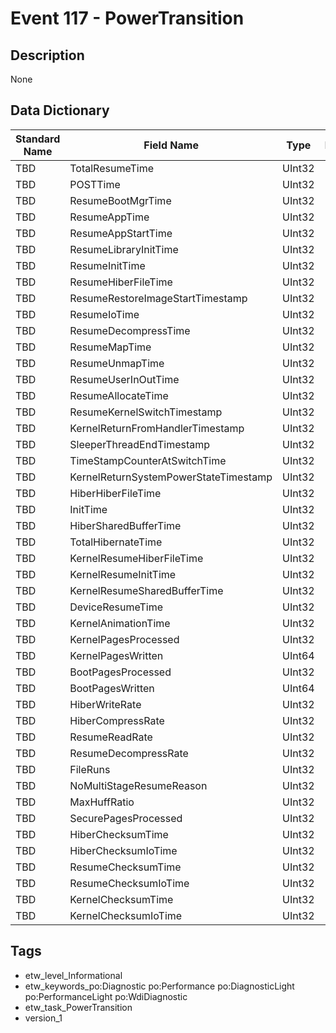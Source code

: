 # Event 117 - PowerTransition

## Description
None

## Data Dictionary
|Standard Name|Field Name|Type|Description|Sample Value|
|---|---|---|---|---|
|TBD|TotalResumeTime|UInt32|None|`None`|
|TBD|POSTTime|UInt32|None|`None`|
|TBD|ResumeBootMgrTime|UInt32|None|`None`|
|TBD|ResumeAppTime|UInt32|None|`None`|
|TBD|ResumeAppStartTime|UInt32|None|`None`|
|TBD|ResumeLibraryInitTime|UInt32|None|`None`|
|TBD|ResumeInitTime|UInt32|None|`None`|
|TBD|ResumeHiberFileTime|UInt32|None|`None`|
|TBD|ResumeRestoreImageStartTimestamp|UInt32|None|`None`|
|TBD|ResumeIoTime|UInt32|None|`None`|
|TBD|ResumeDecompressTime|UInt32|None|`None`|
|TBD|ResumeMapTime|UInt32|None|`None`|
|TBD|ResumeUnmapTime|UInt32|None|`None`|
|TBD|ResumeUserInOutTime|UInt32|None|`None`|
|TBD|ResumeAllocateTime|UInt32|None|`None`|
|TBD|ResumeKernelSwitchTimestamp|UInt32|None|`None`|
|TBD|KernelReturnFromHandlerTimestamp|UInt32|None|`None`|
|TBD|SleeperThreadEndTimestamp|UInt32|None|`None`|
|TBD|TimeStampCounterAtSwitchTime|UInt32|None|`None`|
|TBD|KernelReturnSystemPowerStateTimestamp|UInt32|None|`None`|
|TBD|HiberHiberFileTime|UInt32|None|`None`|
|TBD|InitTime|UInt32|None|`None`|
|TBD|HiberSharedBufferTime|UInt32|None|`None`|
|TBD|TotalHibernateTime|UInt32|None|`None`|
|TBD|KernelResumeHiberFileTime|UInt32|None|`None`|
|TBD|KernelResumeInitTime|UInt32|None|`None`|
|TBD|KernelResumeSharedBufferTime|UInt32|None|`None`|
|TBD|DeviceResumeTime|UInt32|None|`None`|
|TBD|KernelAnimationTime|UInt32|None|`None`|
|TBD|KernelPagesProcessed|UInt32|None|`None`|
|TBD|KernelPagesWritten|UInt64|None|`None`|
|TBD|BootPagesProcessed|UInt32|None|`None`|
|TBD|BootPagesWritten|UInt64|None|`None`|
|TBD|HiberWriteRate|UInt32|None|`None`|
|TBD|HiberCompressRate|UInt32|None|`None`|
|TBD|ResumeReadRate|UInt32|None|`None`|
|TBD|ResumeDecompressRate|UInt32|None|`None`|
|TBD|FileRuns|UInt32|None|`None`|
|TBD|NoMultiStageResumeReason|UInt32|None|`None`|
|TBD|MaxHuffRatio|UInt32|None|`None`|
|TBD|SecurePagesProcessed|UInt32|None|`None`|
|TBD|HiberChecksumTime|UInt32|None|`None`|
|TBD|HiberChecksumIoTime|UInt32|None|`None`|
|TBD|ResumeChecksumTime|UInt32|None|`None`|
|TBD|ResumeChecksumIoTime|UInt32|None|`None`|
|TBD|KernelChecksumTime|UInt32|None|`None`|
|TBD|KernelChecksumIoTime|UInt32|None|`None`|

## Tags
* etw_level_Informational
* etw_keywords_po:Diagnostic po:Performance po:DiagnosticLight po:PerformanceLight po:WdiDiagnostic
* etw_task_PowerTransition
* version_1